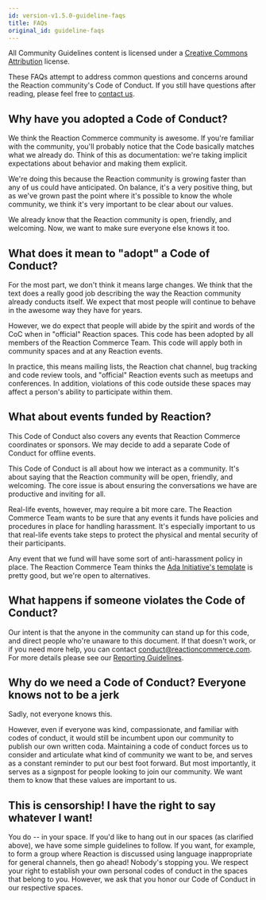 ```yaml
---
id: version-v1.5.0-guideline-faqs
title: FAQs
original_id: guideline-faqs
---
```

    
All Community Guidelines content is licensed under a [Creative Commons Attribution](https://creativecommons.org/licenses/by/3.0/) license.

These FAQs attempt to address common questions and concerns around the Reaction community's Code of Conduct. If you still have questions after reading, please feel free to [contact us](mailto:conduct@reactioncommerce.com).

## Why have you adopted a Code of Conduct?

We think the Reaction Commerce community is awesome. If you're familiar with the community, you'll probably notice that the Code basically matches what we already do. Think of this as documentation: we're taking implicit expectations about behavior and making them explicit.

We're doing this because the Reaction community is growing faster than any of us could have anticipated. On balance, it's a very positive thing, but as we've grown past the point where it's possible to know the whole community, we think it's very important to be clear about our values.

We already know that the Reaction community is open, friendly, and welcoming. Now, we want to make sure everyone else knows it too.

## What does it mean to "adopt" a Code of Conduct?

For the most part, we don't think it means large changes. We think that the text does a really good job describing the way the Reaction community already conducts itself. We expect that most people will continue to behave in the awesome way they have for years.

However, we do expect that people will abide by the spirit and words of the CoC when in "official" Reaction spaces. This code has been adopted by all members of the Reaction Commerce Team. This code will apply both in community spaces and at any Reaction events.

In practice, this means mailing lists, the Reaction chat channel, bug tracking and code review tools, and "official" Reaction events such as meetups and conferences. In addition, violations of this code outside these spaces may affect a person's ability to participate within them.

## What about events funded by Reaction?

This Code of Conduct also covers any events that Reaction Commerce coordinates or sponsors. We may decide to add a separate Code of Conduct for offline events.

This Code of Conduct is all about how we interact as a community. It's about saying that the Reaction community will be open, friendly, and welcoming. The core issue is about ensuring the conversations we have are productive and inviting for all.

Real-life events, however, may require a bit more care. The Reaction Commerce Team wants to be sure that any events it funds have policies and procedures in place for handling harassment. It's especially important to us that real-life events take steps to protect the physical and mental security of their participants.

Any event that we fund will have some sort of anti-harassment policy in place. The Reaction Commerce Team thinks the [Ada Initiative's template](http://geekfeminism.wikia.com/wiki/Conference_anti-harassment/Policy) is pretty good, but we're open to alternatives.

## What happens if someone violates the Code of Conduct?

Our intent is that the anyone in the community can stand up for this code, and direct people who're unaware to this document. If that doesn't work, or if you need more help, you can contact <conduct@reactioncommerce.com>. For more details please see our [Reporting Guidelines](reporting-guide.md).

## Why do we need a Code of Conduct? Everyone knows not to be a jerk

Sadly, not everyone knows this.

However, even if everyone was kind, compassionate, and familiar with codes of conduct, it would still be incumbent upon our community to publish our own written coda. Maintaining a code of conduct forces us to consider and articulate what kind of community we want to be, and serves as a constant reminder to put our best foot forward. But most importantly, it serves as a signpost for people looking to join our community. We want them to know that these values are important to us.

## This is censorship! I have the right to say whatever I want!

You do -- in your space. If you'd like to hang out in our spaces (as clarified above), we have some simple guidelines to follow. If you want, for example, to form a group where Reaction is discussed using language inappropriate for general channels, then go ahead! Nobody's stopping you. We respect your right to establish your own personal codes of conduct in the spaces that belong to you. However, we ask that you honor our Code of Conduct in our respective spaces.
